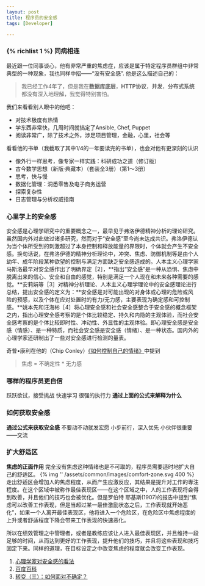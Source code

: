 ```yaml
---
layout: post
title: 程序员的安全感
tags: [Developer]

---
```


### {% richlist 1 %} 同病相连

最近跟一位同事谈心，他有非常严重的焦虑症，应该是属于特定程序员群组中非常典型的一种现象，我也同样中招——“没有安全感”.
他是这么描述自己的：
> 我已经工作4年了，但是我在**数据库底层**，**HTTP协议**，**并发**，**分布式系统**都没有深入地理解，我觉得特别害怕。

我们来看看别人眼中的他吧：

* 对技术极度有热情
* 学东西非常快，几周时间就搞定了Ansible, Chef, Puppet
* 阅读非常广，除了技术之外，涉足项目管理，金融，心里，社会等

看看他的书单（我截取了其中1/4的一年要读完的书单），也会对他有更深刻的认识

* 像外行一样思考，像专家一样实践：科研成功之道（修订版）
* 古今数学思想（新版·典藏本）（套装全3册）（第1～3册）
* 思考，快与慢
* 数据化管理：洞悉零售及电子商务运营
* 探索复杂性
* 日志管理与分析权威指南


### 心里学上的安全感
安全感是心理学研究中的重要概念之一，最早见于弗洛伊德精神分析的理论研究。虽然国内外对此做过诸多研究，然而对于“安全感”至今尚未达成共识。弗洛伊德认为当个体所受到的刺激超过了本身控制和释放能量的界限时，个体就会产生不安全感。换句话说，在弗洛伊德的精神分析理论中，冲突、焦虑、防御机制等是由个人幼年、成年阶段某种欲望的控制与满足方面缺乏安全感造成的。人本主义心理学家马斯洛最早对安全感作出了明确界定［2］，**指出“安全感”是一种从恐惧、焦虑中脱离出来的信心、安全和自由的感觉，特别是满足一个人现在和未来各种需要的感觉。**安莉娟等［3］对精神分析理论、人本主义心理学理论中的安全感理论进行总结，提出安全感的定义为：**安全感是对可能出现的对身体或心理的危险或风险的预感，以及个体在应对处置时的有力/无力感，主要表现为确定感和可控制感。**姚本先和汪海彬［4］将心理安全感和社会安全感整合于安全感的概念框架之内，指出心理安全感考察的是个体比较稳定、持久和内隐的主观体验，而社会安全感考察的是个体比较即时性、冲动性、外显性的主观体验。即心理安全感是安全感（情感）、是一种特质，而社会安全感是安全感（情绪）、是一种状态。国内外的心理学家还研制出了一些对安全感进行检测的量表。

奇普•康利在他的（Chip Conley）[《如何控制自己的情绪》](http://book.douban.com/subject/25765450/)中提到

>焦虑 = 不确定性 * 无力感

### 哪样的程序员更自信
跃跃欲试，接受挑战
快速学习
很强的执行力
**通过上面的公式来解释为什么**
### 如何获取安全感
**通过公式来获取安全感**
不要动不动就发宏愿
小步前行，深入优先
小伙伴很重要——交流
### 扩大舒适区
**焦虑的正面作用**
完全没有焦虑这种情绪也是不可取的，程序员需要适时地扩大自己的舒适区。
{% img '' /assets/common/images/comfort-zone.svg 400 %}
走出舒适区会增加人的焦虑程度，从而产生应激反应，其结果是提升对工作的專注程度。在这个区域中被称作最佳表现区——在这个区域之中，人的工作表现将会得到改善，并且他们的技巧也会被优化。但是罗伯特 耶基斯(1907)的报告中提到“焦虑可以改善工作表现，但是当超过某一最佳激励状态之后，工作表现就开始恶化”，如果一个人离开最佳表现区，他将进入一个危险区，在危险区中焦虑程度的上升或者舒适程度下降会带来工作表现的快速恶化。

所以在绩效管理之中管理者，或者是教练应该让人进入最佳表现区，并且维持一段足够的时间，从而达到更好的工作表现，提升他们的技巧，并且将这些表现和技巧固定下来。同样的道理，在目标设定之中改变焦虑的程度就会改变工作表现。

1. [心理学家对安全感的看法](http://xljk.ahut.edu.cn/info/1007/2233.htm)
2. [百度百科](http://baike.baidu.com/subview/182051/5245135.htm)
3. [转变（三）：如何面对不确定？](http://daily.zhihu.com/story/7093126)